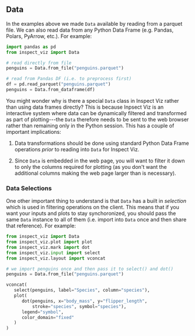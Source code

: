 ## Data

In the examples above we made `Data` available by reading from a parquet file. We can also read data from any Python Data Frame (e.g. Pandas, Polars, PyArrow, etc.). For example:

```python
import pandas as pd
from inspect_viz import Data

# read directly from file
penguins = Data.from_file("penguins.parquet")

# read from Pandas DF (i.e. to preprocess first)
df = pd.read_parquet("penguins.parquet")
penguins = Data.from_dataframe(df)
```

You might wonder why is there a special `Data` class in Inspect Viz rather than using data frames directly?  This is because Inpsect Viz is an interactive system where data can be dynamically filtered and transformed as part of plotting---the `Data` therefore needs to be sent to the web browser rather than remaining only in the Python session. This has a couple of important implications:

1. Data transformations should be done using standard Python Data Frame operations _prior_ to reading into `Data` for Inspect Viz. 

2. Since `Data` is embedded in the web page, you will want to filter it down to only the columns required for plotting (as you don't want the additional columns making the web page larger than is necessary).

### Data Selections

One other important thing to understand is that `Data` has a built in _selection_ which is used in filtering operations on the client. This means that if you want your inputs and plots to stay synchoronized, you should pass the same `Data` instance to all of them (i.e. import into `Data` once and then share that reference). For example:

```python
from inspect_viz import Data
from inspect_viz.plot import plot
from inspect_viz.mark import dot
from inspect_viz.input import select
from inspect_viz.layout import vconcat

# we import penguins once and then pass it to select() and dot()
penguins = Data.from_file("penguins.parquet")

vconcat( 
   select(penguins, label="Species", column="species"),
   plot(
      dot(penguins, x="body_mass", y="flipper_length",
          stroke="species", symbol="species"),
      legend="symbol",
      color_domain="fixed"  
   )
)
```